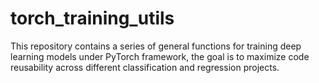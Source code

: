 # torch_training_utils
This repository contains a series of general functions for training deep learning models under PyTorch framework, the goal is to maximize code reusability across different classification and regression projects.
